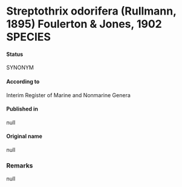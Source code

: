 # Streptothrix odorifera (Rullmann, 1895) Foulerton & Jones, 1902 SPECIES

#### Status
SYNONYM

#### According to
Interim Register of Marine and Nonmarine Genera

#### Published in
null

#### Original name
null

### Remarks
null